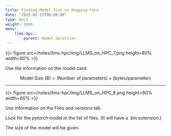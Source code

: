 ```yaml
---
title: Finding Model Size on Hugging Face
date: "2025-02-23T00:00:00"
type: docs 
weight: 1600
menu: 
    llms-hpc:
        parent: Model Selection
---
```



{{< figure src=/notes/llms-hpc/img/LLMS_on_HPC_7.png height=80% width=80% >}}

Use the information on the model card.

$$ \text{Model Size (B)} = \text{(Number of parameters)} \times \text{(bytes/parameter)} $$

---

{{< figure src=/notes/llms-hpc/img/LLMS_on_HPC_8.png height=60% width=60% >}}

Use information on the Files and versions tab.

Look for the pytorch model in the list of files.  (It will have a .bin extension.)

The size of the model will be given.

